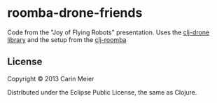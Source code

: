 # roomba-drone-friends

Code from the "Joy of Flying Robots" presentation.
Uses the [clj-drone library]("https://github.com/gigasquid/clj-drone")
and the setup from the [clj-roomba]("https://github.com/gigasquid/clj-roomba")


## License

Copyright © 2013 Carin Meier

Distributed under the Eclipse Public License, the same as Clojure.

